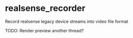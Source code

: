 # realsense_recorder
Record realsense legacy device streams into video file format

TODO:
Render preview another thread?
